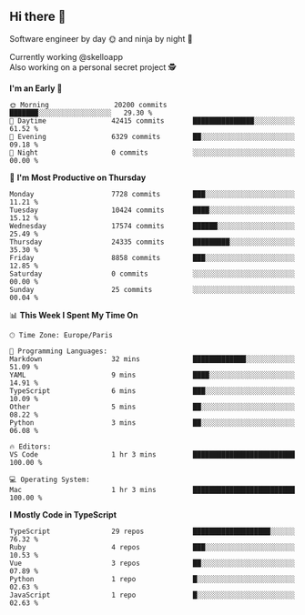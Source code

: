## Hi there 👋

Software engineer by day 🌞 and ninja by night 🌝

Currently working @skelloapp <br>
Also working on a personal secret project 🕵️

<!--START_SECTION:waka-->
**I'm an Early 🐤** 

```text
🌞 Morning                20200 commits       ███████░░░░░░░░░░░░░░░░░░   29.30 % 
🌆 Daytime                42415 commits       ███████████████░░░░░░░░░░   61.52 % 
🌃 Evening                6329 commits        ██░░░░░░░░░░░░░░░░░░░░░░░   09.18 % 
🌙 Night                  0 commits           ░░░░░░░░░░░░░░░░░░░░░░░░░   00.00 % 
```
📅 **I'm Most Productive on Thursday** 

```text
Monday                   7728 commits        ███░░░░░░░░░░░░░░░░░░░░░░   11.21 % 
Tuesday                  10424 commits       ████░░░░░░░░░░░░░░░░░░░░░   15.12 % 
Wednesday                17574 commits       ██████░░░░░░░░░░░░░░░░░░░   25.49 % 
Thursday                 24335 commits       █████████░░░░░░░░░░░░░░░░   35.30 % 
Friday                   8858 commits        ███░░░░░░░░░░░░░░░░░░░░░░   12.85 % 
Saturday                 0 commits           ░░░░░░░░░░░░░░░░░░░░░░░░░   00.00 % 
Sunday                   25 commits          ░░░░░░░░░░░░░░░░░░░░░░░░░   00.04 % 
```


📊 **This Week I Spent My Time On** 

```text
🕑︎ Time Zone: Europe/Paris

💬 Programming Languages: 
Markdown                 32 mins             █████████████░░░░░░░░░░░░   51.09 % 
YAML                     9 mins              ████░░░░░░░░░░░░░░░░░░░░░   14.91 % 
TypeScript               6 mins              ███░░░░░░░░░░░░░░░░░░░░░░   10.09 % 
Other                    5 mins              ██░░░░░░░░░░░░░░░░░░░░░░░   08.22 % 
Python                   3 mins              ██░░░░░░░░░░░░░░░░░░░░░░░   06.08 % 

🔥 Editors: 
VS Code                  1 hr 3 mins         █████████████████████████   100.00 % 

💻 Operating System: 
Mac                      1 hr 3 mins         █████████████████████████   100.00 % 
```

**I Mostly Code in TypeScript** 

```text
TypeScript               29 repos            ███████████████████░░░░░░   76.32 % 
Ruby                     4 repos             ███░░░░░░░░░░░░░░░░░░░░░░   10.53 % 
Vue                      3 repos             ██░░░░░░░░░░░░░░░░░░░░░░░   07.89 % 
Python                   1 repo              █░░░░░░░░░░░░░░░░░░░░░░░░   02.63 % 
JavaScript               1 repo              █░░░░░░░░░░░░░░░░░░░░░░░░   02.63 % 
```




<!--END_SECTION:waka-->

<!--
**antoinelncl/antoinelncl** is a ✨ _special_ ✨ repository because its `README.md` (this file) appears on your GitHub profile.

Here are some ideas to get you started:

- 🔭 I’m currently working on ...
- 🌱 I’m currently learning ...
- 👯 I’m looking to collaborate on ...
- 🤔 I’m looking for help with ...
- 💬 Ask me about ...
- 📫 How to reach me: ...
- 😄 Pronouns: ...
- ⚡ Fun fact: ...
-->
